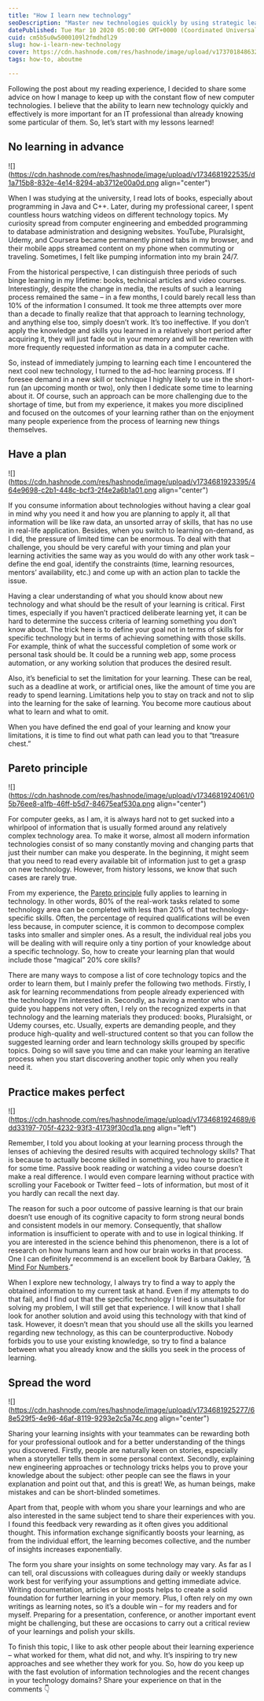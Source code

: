 ```yaml
---
title: "How I learn new technology"
seoDescription: "Master new technologies quickly by using strategic learning, planning, and practical application to enhance IT skills"
datePublished: Tue Mar 10 2020 05:00:00 GMT+0000 (Coordinated Universal Time)
cuid: cm5b5u0w5000109l2fmdhdl29
slug: how-i-learn-new-technology
cover: https://cdn.hashnode.com/res/hashnode/image/upload/v1737018486326/640e7536-25dc-4272-bdfe-016753c4a396.png
tags: how-to, aboutme

---
```


Following the post about my reading experience, I decided to share some advice on how I manage to keep up with the constant flow of new computer technologies. I believe that the ability to learn new technology quickly and effectively is more important for an IT professional than already knowing some particular of them. So, let’s start with my lessons learned!

## No learning in advance

![](https://cdn.hashnode.com/res/hashnode/image/upload/v1734681922535/d1a715b8-832e-4e14-8294-ab3712e00a0d.png align="center")

When I was studying at the university, I read lots of books, especially about programming in Java and C++. Later, during my professional career, I spent countless hours watching videos on different technology topics. My curiosity spread from computer engineering and embedded programming to database administration and designing websites. YouTube, Pluralsight, Udemy, and Coursera became permanently pinned tabs in my browser, and their mobile apps streamed content on my phone when commuting or traveling. Sometimes, I felt like pumping information into my brain 24/7.

From the historical perspective, I can distinguish three periods of such binge learning in my lifetime: books, technical articles and video courses. Interestingly, despite the change in media, the results of such a learning process remained the same – in a few months, I could barely recall less than 10% of the information I consumed. It took me three attempts over more than a decade to finally realize that that approach to learning technology, and anything else too, simply doesn’t work. It’s too ineffective. If you don’t apply the knowledge and skills you learned in a relatively short period after acquiring it, they will just fade out in your memory and will be rewritten with more frequently requested information as data in a computer cache.

So, instead of immediately jumping to learning each time I encountered the next cool new technology, I turned to the ad-hoc learning process. If I foresee demand in a new skill or technique I highly likely to use in the short-run (an upcoming month or two), only then I dedicate some time to learning about it. Of course, such an approach can be more challenging due to the shortage of time, but from my experience, it makes you more disciplined and focused on the outcomes of your learning rather than on the enjoyment many people experience from the process of learning new things themselves.

## Have a plan

![](https://cdn.hashnode.com/res/hashnode/image/upload/v1734681923395/464e9698-c2b1-448c-bcf3-2f4e2a6b1a01.png align="center")

If you consume information about technologies without having a clear goal in mind why you need it and how you are planning to apply it, all that information will be like raw data, an unsorted array of skills, that has no use in real-life application. Besides, when you switch to learning on-demand, as I did, the pressure of limited time can be enormous. To deal with that challenge, you should be very careful with your timing and plan your learning activities the same way as you would do with any other work task – define the end goal, identify the constraints (time, learning resources, mentors’ availability, etc.) and come up with an action plan to tackle the issue.

Having a clear understanding of what you should know about new technology and what should be the result of your learning is critical. First times, especially if you haven’t practiced deliberate learning yet, it can be hard to determine the success criteria of learning something you don’t know about. The trick here is to define your goal not in terms of skills for specific technology but in terms of achieving something with those skills. For example, think of what the successful completion of some work or personal task should be. It could be a running web app, some process automation, or any working solution that produces the desired result.

Also, it’s beneficial to set the limitation for your learning. These can be real, such as a deadline at work, or artificial ones, like the amount of time you are ready to spend learning. Limitations help you to stay on track and not to slip into the learning for the sake of learning. You become more cautious about what to learn and what to omit.

When you have defined the end goal of your learning and know your limitations, it is time to find out what path can lead you to that “treasure chest.”

## Pareto principle

![](https://cdn.hashnode.com/res/hashnode/image/upload/v1734681924061/05b76ee8-a1fb-46ff-b5d7-84675eaf530a.png align="center")

For computer geeks, as I am, it is always hard not to get sucked into a whirlpool of information that is usually formed around any relatively complex technology area. To make it worse, almost all modern information technologies consist of so many constantly moving and changing parts that just their number can make you desperate. In the beginning, it might seem that you need to read every available bit of information just to get a grasp on new technology. However, from history lessons, we know that such cases are rarely true.

From my experience, the [Pareto principle](https://en.wikipedia.org/wiki/Pareto_principle) fully applies to learning in technology. In other words, 80% of the real-work tasks related to some technology area can be completed with less than 20% of that technology-specific skills. Often, the percentage of required qualifications will be even less because, in computer science, it is common to decompose complex tasks into smaller and simpler ones. As a result, the individual real jobs you will be dealing with will require only a tiny portion of your knowledge about a specific technology. So, how to create your learning plan that would include those “magical” 20% core skills?

There are many ways to compose a list of core technology topics and the order to learn them, but I mainly prefer the following two methods. Firstly, I ask for learning recommendations from people already experienced with the technology I’m interested in. Secondly, as having a mentor who can guide you happens not very often, I rely on the recognized experts in that technology and the learning materials they produced: books, Pluralsight, or Udemy courses, etc. Usually, experts are demanding people, and they produce high-quality and well-structured content so that you can follow the suggested learning order and learn technology skills grouped by specific topics. Doing so will save you time and can make your learning an iterative process when you start discovering another topic only when you really need it.

## Practice makes perfect

![](https://cdn.hashnode.com/res/hashnode/image/upload/v1734681924689/6dd33197-705f-4232-93f3-41739f30cd1a.png align="left")

Remember, I told you about looking at your learning process through the lenses of achieving the desired results with acquired technology skills? That is because to actually become skilled in something, you have to practice it for some time. Passive book reading or watching a video course doesn’t make a real difference. I would even compare learning without practice with scrolling your Facebook or Twitter feed – lots of information, but most of it you hardly can recall the next day.

The reason for such a poor outcome of passive learning is that our brain doesn’t use enough of its cognitive capacity to form strong neural bonds and consistent models in our memory. Consequently, that shallow information is insufficient to operate with and to use in logical thinking. If you are interested in the science behind this phenomenon, there is a lot of research on how humans learn and how our brain works in that process. One I can definitely recommend is an excellent book by Barbara Oakley, “[A Mind For Numbers](https://andrewmatveychuk.com/refer/a-mind-for-numbers).”

When I explore new technology, I always try to find a way to apply the obtained information to my current task at hand. Even if my attempts to do that fail, and I find out that the specific technology I tried is unsuitable for solving my problem, I will still get that experience. I will know that I shall look for another solution and avoid using this technology with that kind of task. However, it doesn’t mean that you should use all the skills you learned regarding new technology, as this can be counterproductive. Nobody forbids you to use your existing knowledge, so try to find a balance between what you already know and the skills you seek in the process of learning.

## Spread the word

![](https://cdn.hashnode.com/res/hashnode/image/upload/v1734681925277/68e529f5-4e96-46af-8119-9293e2c5a74c.png align="center")

Sharing your learning insights with your teammates can be rewarding both for your professional outlook and for a better understanding of the things you discovered. Firstly, people are naturally keen on stories, especially when a storyteller tells them in some personal context. Secondly, explaining new engineering approaches or technology tricks helps you to prove your knowledge about the subject: other people can see the flaws in your explanation and point out that, and this is great! We, as human beings, make mistakes and can be short-blinded sometimes.

Apart from that, people with whom you share your learnings and who are also interested in the same subject tend to share their experiences with you. I found this feedback very rewarding as it often gives you additional thought. This information exchange significantly boosts your learning, as from the individual effort, the learning becomes collective, and the number of insights increases exponentially.

The form you share your insights on some technology may vary. As far as I can tell, oral discussions with colleagues during daily or weekly standups work best for verifying your assumptions and getting immediate advice. Writing documentation, articles or blog posts helps to create a solid foundation for further learning in your memory. Plus, I often rely on my own writings as learning notes, so it’s a double win – for my readers and for myself. Preparing for a presentation, conference, or another important event might be challenging, but these are occasions to carry out a critical review of your learnings and polish your skills.

To finish this topic, I like to ask other people about their learning experience – what worked for them, what did not, and why. It’s inspiring to try new approaches and see whether they work for you. So, how do you keep up with the fast evolution of information technologies and the recent changes in your technology domains? Share your experience on that in the comments 👇